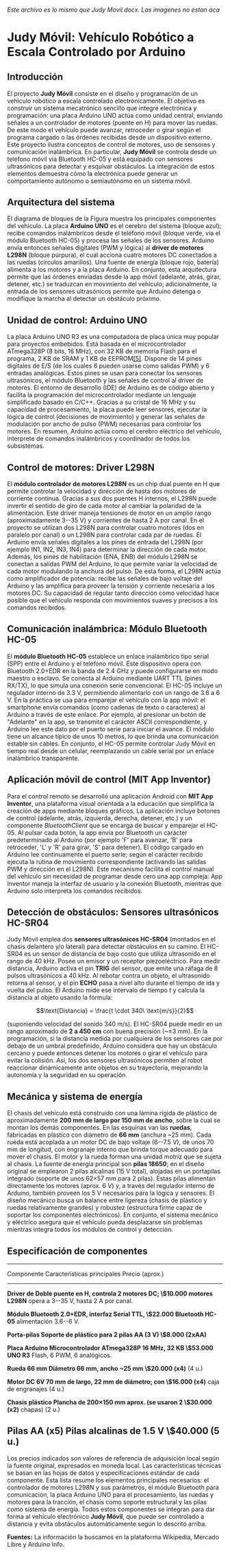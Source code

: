 ###### Este archivo es lo mismo que Judy Movil.docx. Las imagenes no estan aca
# Judy Móvil: Vehículo Robótico a Escala Controlado por Arduino

## Introducción

El proyecto **Judy Móvil** consiste en el diseño y programación de un
vehículo robótico a escala controlado electrónicamente. El objetivo es
construir un sistema mecatrónico sencillo que integre electrónica y
programación: una placa Arduino UNO actúa como unidad central, enviando
señales a un controlador de motores (puente en H) para mover las ruedas.
De este modo el vehículo puede avanzar, retroceder o girar según el
programa cargado o las órdenes recibidas desde un dispositivo externo.
Este proyecto ilustra conceptos de control de motores, uso de sensores y
comunicación inalámbrica. En particular, **Judy Móvil** se controla
desde un teléfono móvil vía Bluetooth HC-05 y está equipado con sensores
ultrasónicos para detectar y esquivar obstáculos. La integración de
estos elementos demuestra cómo la electrónica puede generar un
comportamiento autónomo o semiautónomo en un sistema móvil.

## Arquitectura del sistema

El diagrama de bloques de la Figura muestra los principales componentes
del vehículo. La placa **Arduino UNO** es el cerebro del sistema (bloque
azul); recibe comandos inalámbricos desde el teléfono móvil (bloque
verde, vía el módulo Bluetooth HC-05) y procesa las señales de los
sensores. Arduino envía entonces señales digitales (PWM y lógica) al
**driver de motores L298N** (bloque púrpura), el cual acciona cuatro
motores DC conectados a las ruedas (círculos amarillos). Una fuente de
energía (bloque rojo, batería) alimenta a los motores y a la placa
Arduino. En conjunto, esta arquitectura permite que las órdenes enviadas
desde la app móvil (adelante, atrás, girar, detener, etc.) se traduzcan
en movimiento del vehículo; adicionalmente, la entrada de los sensores
ultrasónicos permite que Arduino detenga o modifique la marcha al
detectar un obstáculo próximo.

## Unidad de control: Arduino UNO

La placa Arduino UNO R3 es una computadora de placa única muy popular
para proyectos embebidos. Está basada en el microcontrolador ATmega328P
(8 bits, 16 MHz), con 32 KB de memoria Flash para el programa, 2 KB de
SRAM y 1 KB de
EEPROM[\[5\]](https://www.arrow.com/es-mx/research-and-events/articles/arduino-uno-product-overview#:~:text=Arduino%20Uno%20es%20una%20de,cualquier%20tarea%20que%20le%20pida).
Dispone de 14 pines digitales de E/S (de los cuales 6 pueden usarse como
salidas PWM) y 6 entradas analógicas. Estos pines se usan para conectar
los sensores ultrasónicos, el módulo Bluetooth y las señales de control
al driver de motores. El entorno de desarrollo (IDE) de Arduino es de
código abierto y facilita la programación del microcontrolador mediante
un lenguaje simplificado basado en C/C++. Gracias a su cristal de 16 MHz
y su capacidad de procesamiento, la placa puede leer sensores, ejecutar
la lógica de control (decisiones de movimiento) y generar las señales de
modulación por ancho de pulso (PWM) necesarias para controlar los
motores. En resumen, Arduino actúa como el cerebro eléctrico del
vehículo, interprete de comandos inalámbricos y coordinador de todos los
subsistemas.

## Control de motores: Driver L298N

El **módulo controlador de motores L298N** es un chip dual puente en H
que permite controlar la velocidad y dirección de hasta dos motores de
corriente continua. Gracias a sus dos puentes H internos, el L298N puede
invertir el sentido de giro de cada motor al cambiar la polaridad de la
alimentación. Este driver maneja tensiones de motor en un amplio rango
(aproximadamente 3--35 V) y corrientes de hasta 2 A por canal. En el
proyecto se utilizan dos L298N para controlar cuatro motores (dos en
paralelo por canal) o un L298N para controlar cada par de ruedas. El
Arduino envía señales digitales a los pines de entrada del L298N (por
ejemplo IN1, IN2, IN3, IN4) para determinar la dirección de cada motor.
Además, los pines de habilitación (ENA, ENB) del módulo L298N se
conectan a salidas PWM del Arduino, lo que permite variar la velocidad
de cada motor modulando la anchura del pulso. De esta forma, el L298N
actúa como amplificador de potencia: recibe las señales de bajo voltaje
del Arduino y las amplifica para proveer la tensión y corriente
necesaria a los motores DC. Su capacidad de regular tanto dirección como
velocidad hace posible que el vehículo responda con movimientos suaves y
precisos a los comandos recibidos.

## Comunicación inalámbrica: Módulo Bluetooth HC-05

El **módulo Bluetooth HC-05** establece un enlace inalámbrico tipo
serial (SPP) entre el Arduino y el teléfono móvil. Este dispositivo
opera con Bluetooth 2.0+EDR en la banda de 2.4 GHz y puede configurarse
en modo maestro o esclavo. Se conecta al Arduino mediante UART TTL
(pines RX/TX), lo que simula una conexión serie convencional. El HC-05
incluye un regulador interno de 3.3 V, permitiendo alimentarlo con un
rango de 3.6 a 6 V. En la práctica se usa para emparejar el vehículo con
la app móvil: el smartphone envía comandos (como cadenas de texto o
caracteres) al Arduino a través de este enlace. Por ejemplo, al
presionar un botón de "Adelante" en la app, se transmite el carácter
ASCII correspondiente, y Arduino lee este dato por el puerto serie para
iniciar el avance. El módulo tiene un alcance típico de unos 10 metros,
lo que brinda una comunicación estable sin cables. En conjunto, el HC-05
permite controlar Judy Móvil en tiempo real desde un celular,
reemplazando un cable serial por un enlace inalámbrico transparente.

## Aplicación móvil de control (MIT App Inventor)

Para el control remoto se desarrolló una aplicación Android con **MIT
App Inventor**, una plataforma visual orientada a la educación que
simplifica la creación de apps mediante bloques gráficos. La aplicación
incluye botones de control (adelante, atrás, izquierda, derecha,
detener, etc.) y un componente *BluetoothClient* que se encarga de
buscar y emparejar el HC-05. Al pulsar cada botón, la app envía por
Bluetooth un carácter predeterminado al Arduino (por ejemplo \'F\' para
avanzar, \'B\' para retroceder, \'L\' y \'R\' para girar, \'S\' para
detener). El código cargado en Arduino lee continuamente el puerto
serie; según el carácter recibido ejecuta la rutina de movimiento
correspondiente (activando las salidas PWM y dirección en el L298N).
Este mecanismo facilita el control manual del vehículo sin necesidad de
programar desde cero una app compleja: App Inventor maneja la interfaz
de usuario y la conexión Bluetooth, mientras que Arduino solo interpreta
los comandos recibidos.

## Detección de obstáculos: Sensores ultrasónicos HC-SR04

Judy Móvil emplea dos **sensores ultrasónicos HC-SR04** (montados en el
chasis delantero y/o lateral) para detectar obstáculos en su camino. El
HC-SR04 es un sensor de distancia de bajo costo que utiliza ultrasonido
en el rango de 40 kHz. Posee un emisor y un receptor piezoeléctrico.
Para medir distancia, Arduino activa el pin **TRIG** del sensor, que
emite una ráfaga de 8 pulsos ultrasónicos a 40 kHz. Al rebotar contra un
objeto, el ultrasonido retorna al sensor, y el pin **ECHO** pasa a nivel
alto durante el tiempo de ida y vuelta del pulso. El Arduino mide ese
intervalo de tiempo $t$ y calcula la distancia al objeto usando la
fórmula:

$$\text{Distancia} = \frac{t \cdot 340\ \text{m/s}}{2}$$

(suponiendo velocidad del sonido 340 m/s). El HC-SR04 puede medir en un
rango aproximado de **2 a 450 cm** con buena precisión (\~±3 mm). En la
programación, si la distancia medida por cualquiera de los sensores cae
por debajo de un umbral predefinido, Arduino considera que hay un
obstáculo cercano y puede entonces detener los motores o girar el
vehículo para evitar la colisión. Así, los dos sensores ultrasónicos
permiten al robot reaccionar dinámicamente ante objetos en su
trayectoria, mejorando la autonomía y la seguridad en su operación.

## Mecánica y sistema de energía

El chasis del vehículo está construido con una lámina rígida de plástico
de aproximadamente **200 mm de largo por 150 mm de ancho**, sobre la
cual se montan los demás componentes. En las esquinas van las
**ruedas**, fabricadas en plástico con diámetro de **66 mm** (anchura
\~25 mm). Cada rueda está acoplada a un motor DC de bajo voltaje (6--7.5
V), de unos 70 mm de longitud, con engranaje interno que brinda torque
adecuado para mover el chasis. El motor y la rueda forman una unidad
motriz que se sujeta al chasis. La fuente de energía principal son
**pilas 18650**; en el diseño original se emplearon 2 pilas alcalinas
(15 V total), alojadas en un portapilas integrado (soporte de unos 62×57
mm para 2 pilas). Estas pilas alimentan directamente los motores (aprox.
6 V) y, a través del regulador interno de Arduino, también proveen los 5
V necesarios para la lógica y sensores. El diseño mecánico busca un
balance entre ligereza (chasis de plástico y ruedas relativamente
grandes) y robustez (estructura firme capaz de soportar los componentes
electrónicos). En conjunto, el sistema mecánico y eléctrico asegura que
el vehículo pueda desplazarse sin problemas mientras integra todos los
módulos de control y detección.

## Especificación de componentes

  -------------------------------------------------------------------------
  Componente        Características principales                Precio
                                                               (aprox.)
  ----------------- ------------------------------------------ ------------
  **Driver de       Doble puente en H, controla 2 motores DC;  \\\$10.000
  motores L298N**   opera a 3--35 V, hasta 2 A por canal.      

  **Módulo          Bluetooth 2.0+EDR, interfaz Serial TTL,    \\\$22.000
  Bluetooth HC-05** alimentación 3.6--6 V.                     

  **Porta-pilas     Soporte de plástico para 2 pilas AA (3 V)  \\\$8.000
  (2xAA)**                                                     

  **Placa Arduino   Microcontrolador ATmega328P 16 MHz, 32 KB  \\\$53.000
  UNO R3**          Flash, 6 PWM, 6 analógicos.                

  **Rueda 66 mm     Diámetro 66 mm, ancho \~25 mm              \\\$20.000
  (x4)**                                                       (4 u.)

  **Motor DC 6V     70 mm de largo, 22 mm de diámetro; con     \\\$16.000
  (x4)**            caja de engranajes                         (4 u.)

  **Chasis plástico Plancha de 200×150 mm aprox. (se usaron 2  \\\$30.000
  (x2)**            chapas)                                    (2 u.)

  **Pilas AA (x5)** Pilas alcalinas de 1.5 V                   \\\$40.000
                                                               (5 u.)
  -------------------------------------------------------------------------

Los precios indicados son valores de referencia de adquisición local
según la fuente original, expresados en moneda local. Las
características técnicas se basan en las hojas de datos y
especificaciones estándar de cada componente. Esta lista resume los
elementos principales necesarios: el controlador de motores L298N y sus
parámetros, el módulo Bluetooth para comunicación, la placa Arduino UNO
para el procesamiento, las ruedas y motores para la tracción, el chasis
como soporte estructural y las pilas como sistema de energía. Todos
estos componentes se integran para dar forma al vehículo electrónico
**Judy Móvil**, que puede ser controlado a distancia y evita obstáculos
automáticamente según lo descrito arriba.

**Fuentes:** La información la buscamos en la plataforma Wikipedia,
Mercado Libre y Arduino Info.
